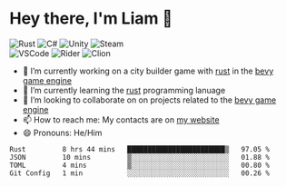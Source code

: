# Hey there, I'm Liam 👋

![Rust](https://img.shields.io/badge/rust-e53717.svg?style=for-the-badge&logo=rust&logoColor=white)
![C#](https://img.shields.io/badge/c%23-9a4993.svg?style=for-the-badge&logo=c-sharp&logoColor=white)
![Unity](https://img.shields.io/badge/unity-%23239120.svg?style=for-the-badge&logo=unity&logoColor=white)
![Steam](https://img.shields.io/badge/Steam-144b7e?style=for-the-badge&logo=steam&logoColor=white)
<br>
![VSCode](https://img.shields.io/badge/Visual_Studio_Code-0078D4?style=for-the-badge&logo=visual%20studio%20code&logoColor=white)
![Rider](https://img.shields.io/badge/Rider-da4643?style=for-the-badge&logo=Rider&logoColor=white)
![Clion](https://img.shields.io/badge/CLion-22d88f?style=for-the-badge&logo=clion&logoColor=white)

- 🔨 I’m currently working on a city builder game with [rust](https://www.rust-lang.org/) in the [bevy game engine](https://bevyengine.org/)
- 🌱 I’m currently learning the [rust](https://www.rust-lang.org/) programming lanuage
- 👯 I’m looking to collaborate on on projects related to the [bevy game engine](https://bevyengine.org/)
- 📫 How to reach me: My contacts are on [my website](https://liamg.codes/#contact)
- 😄 Pronouns: He/Him

<!--START_SECTION:waka-->

```text
Rust         8 hrs 44 mins   ████████████████████████▒   97.05 %
JSON         10 mins         ▒░░░░░░░░░░░░░░░░░░░░░░░░   01.88 %
TOML         4 mins          ▒░░░░░░░░░░░░░░░░░░░░░░░░   00.80 %
Git Config   1 min           ░░░░░░░░░░░░░░░░░░░░░░░░░   00.26 %
```

<!--END_SECTION:waka-->
